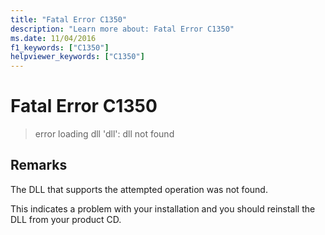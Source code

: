```yaml
---
title: "Fatal Error C1350"
description: "Learn more about: Fatal Error C1350"
ms.date: 11/04/2016
f1_keywords: ["C1350"]
helpviewer_keywords: ["C1350"]
---
```

# Fatal Error C1350

> error loading dll 'dll': dll not found

## Remarks

The DLL that supports the attempted operation was not found.

This indicates a problem with your installation and you should reinstall the DLL from your product CD.
